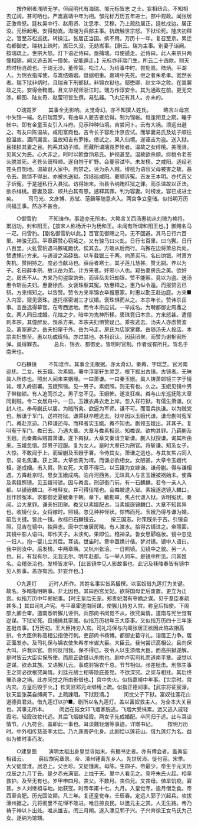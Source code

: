 <!-- { "loadSidebar": true } -->
　　按作剧者浅陋无学。但闻明代有海瑞、邹元标皆忠 之士。妄相纽合。不知相去辽阔。甚可哂也。严嵩嘉靖中年为相。邹元标万历五年进士。部中观政。闻张居正激帝怒。廷杖吴中行、赵用贤、沈思孝、艾穆。乃上疏劾居正。廷杖戍边。居正没。元标起用。安得劾嵩。海瑞为兵部主事。抗疏触世宗怒。下狱论死。隆庆初释之。官至苏松巡抚。转操江。张居正当国。摈不用。万历十一年。复召至京。累迁右都御史。瑞初上疏时。嵩已久没。无劾嵩事。【剧云。瑞为主事。别妻子诣阙。按瑞疏上。世宗大怒。灯下语近侍曰。亟捕瑞。毋使遁走。近侍曰。此人来京只两僮相随。闻又逃去其一僮矣。安能遁走。】元标亦非瑞门生。所云二十四款。则天启时杨涟疏也。于瑞无涉。董传策。松江人。为给事中时。尝劾嵩。陆炳。平湖人。为锦衣指挥使。与嵩结婚姻。盘据相重。嘉靖中先死。继之者朱希孝。宽然长者。瑞下狱非炳时。且瑞自下刑部狱。非锦衣狱也。鄢懋卿、赵文华之败。在嵩罢政之先。安得会鞫嵩。且文华视师浙江时。瑞方作淳安令。其为通政在前。更无交涉。柳图、陆友奇、赵莹珩皆生撰。易弘器。飞丸记有其人。亦未的。 

　　○瑞霓罗 
　　其事全无影响。太觉奇幻。亦不知撰人姓氏。 
　　略言斗母宫中失锦一端。名曰瑞霓罗。有曲阜人夔吉者拾得。制为锦帐。每逢朔旦之期。睡于帐中。即有金童玉女引入斗府。见示种种仙境。吉尝问卜。云有大祸。须远出避之。有友曰陈温故。咸阳富商也。吉令长子容赴汴京应试。而挈妻易氏及幼子顺往投温故。酒间漏言。温故知吉有罗帐。借试之。果入仙境。遂诬吉为盗。送入狱。且揉损其妻之目。拘系其幼子顺。而藏所谓瑞霓罗帐者。温故之女绯桃。美而贤。见其父为恶。心大非之。时时以飮食饷易氏。护视甚至。温故欲杀顺。绯桃令老苍头脱其死。老苍头旣释顺。遂自刎于旷野。会夔容试毕。未发榜。之咸阳。适经老苍头自刎地。温故诳入家中。拘禁之。诬为杀人贼。绯桃为语容父母被害之故。惎令去。扃锁不得出。亦被执送狱。包拯巡咸阳。夔顺诉寃。吉友王本明。亦代吉父子诉寃。于是拯私行入县狱。访得始末。治县令纳贿枉狱之罪。而杀温故以正法。欲杀绯桃。夔妻及容、顺共白其有恩。拯释其罪。判为容妻。时榜发。容已成进士矣。 
　　司马光、文彦博、苏轼、范鎭等随意点入。两宫争立皇储。似指明万历间福王事。然亦不甚合。 

　　○御雪豹 
　　不知谁作。事迹亦无所本。大略言关西汤惠初从刘锜为裨将。累战功。封和阳王。【按宋人称杨沂中为杨和王。未闻有所谓和阳王也。】御赐名马一疋。曰雪豹。【剧名御雪豹以此。】百官见御赐之马。无不回避。其马日行六百里。神骏无匹。平章薛赞心窃妬之。又有骏马曰火虬。日行七百里。曰乌獬。日行八百里。火虬雪豹遇乌獬辄跪伏。俟其去。方敢从后而行。乌獬在边将萧总兵处。赞遣甥计方来。与通谱之弟薛岳。以车载银三千两。向萧买马。名曰饷银。时萧方失机。赞阴持之。度必当献马也。薛岳者寒士。其子莲儿慧甚。赞无嗣。养以为子。名曰薛本宗。故认岳为弟。计方来者。奸邪小人也。窥岳妻房氏之美。欲奸之。房氏不从。方来乃勾盗取饷去。而诬岳夫妇劫银。赞不能察。竟以为盗。送汤惠令斩岳夫妇。惠妻徐氏、女褒珠察其寃。劝惠释之。惠乃纵令遁。而报赞云已斩。方来缉知之。以吿赞。赞令方来率锦衣卒搜惠家。时惠以勤王赴边庭。方来■入内室。窥见褒珠。遂托枢密谢三才议婚。褒珠惧而从之。本宗年长。赞讳杀岳事。言岳选得幕官。在粤西远地。而令本宗应试。一举成名。为聘都御史周鼎之女。两人同日成婚。花烛之夕。暗中为鬼神所移。褒珠竟归本宗。方来怒甚。遣僮刺本宗。其僮醉反。悞杀方来。本宗夫妇惧赞疑己。乘夜逃去。汤夫人亦虑赞波及。离家避之。岳夫妇窜于外。岳为马走。房氏为店家掌爨。岳随汤夫人投店。本宗夫妇旅至。惠以功成班师。亦过其地。各相识认。因获团聚。而赞为谢枢密所弹。竟得罪去。 
　　总兵、锦衣、都御史。皆明时官制。作者或有所托。驾名于南宋也。 

　　○石麟镜 
　　不知谁作。其事全无根据。亦太奇幻。秦粦、字瑞芝。官河南巡抚。二女。长玉娥。次素娥。署中浮翠轩生灵芝。根下掘出古镜。古镜者。无昧眞人所炼也。照出人间未来姻缘。一曰萧谦。一曰秦玉娥。眞人铸萧郞镜三字于镜背。埋入粦衙署。玉娥照镜。见一男子。素娥照。则无有也。久之。玉娥见镜中男子带枷锁。有人追而杀之。男子忽不见。玉娥怖。遂发狂疾。粦与山东巡抚陈大章同剿贼。令二女居舟中。一日。玉娥衣粦衣走上岸。忽入祥符狱。有儒生萧谦。仪封人也。奉母蒯氏以居。为贼所禽。欲逼为军师。谦不可。而官兵执谦。以为贼党也。解谦于军门。送祥符狱。谦乘狱卒睡逃去。狱卒因以玉娥代谦。谦母蒯叫寃军门。粦赴京迫。乃释谦还母。而释者实玉娥。粦不知也。蒯领玉娥出。非其子。复叫寃于军门。粦已去。乃遇大章。大章与粦素相忌。知粦误。欲构其罪。乃羁蒯及玉娥。而奏粦纵贼首萧谦。遂下粦狱。大章又奏请立斩谦。蒯入狱探谦。询其所由来。玉娥忽悟。卸男子冠服。复为女人。是时大章已为刑官。将斩谦。知系女子。大惊。不敢闻于上。而留蒯及玉娥于署。令侍其女。萧谦之逃也。与其友焦占同入京。易名焦谦。获上第。大章欲脔为壻。而谦必欲相女。女陋甚。大章令玉娥代相。遂成姻。甫入赘。陈女死。大章不得已。以玉娥为女嫁谦。谦母蒯。得与谦相遇。方粦赴京时。思女玉娥成病。泊舟河西务。无昧眞人与言玉娥被祸始末。使粦及素娥照镜。见玉娥带锁。因与粦言。刑部衙门前。有一石麒麟。若令一亲人入都。以镜嵌麟口。不唯释女。幷可得佳壻也。会粦被逮入狱。素娥遂送镜入麟口。且作辨寃本。求都御史夏敏奏于朝。章下。敏勘审。焦占代谦入狱。诉明寃状。奏闻。治大章罪。谦夫妇团聚。粦又以素娥配占。当素娥嵌镜麟口。大章不知其异也。收镜付女。女将嫁时。照镜。忽见种种怪状。惊怖而死。玉娥乃得与谦为婚。前后关键。皆此一镜。故标曰石麟镜云。 
　　按三国志。孙策旣杀于吉。引镜自照。见吉在镜中。独异志。唐中宗废居房陵。有人渡水。拾得古镜进之。帝照面。其镜中影人语曰。即作天子。未浃旬。果即位。稽神录。鲁女思郾临妆。镜中忽见一妇人。抱一婴儿立其后。耳谈。世庙时。章中亟焕计偕。梦对镜。镜中人语曰。我中则汝中。后发榜。中两章焕。又杭州张洽。一日照镜。见镜中之貌。另一人也。曰。有我有尔。无我无尔。明年赴都。与一举人同车。是镜中所见。问其姓名。会稽张洽也。发榜皆发甲。【此皆镜中见人影故事也。此记及秣陵春皆有镜中见人影事。盖亦有因。非妄作也。】 

　　○九莲灯 
　　近时人所作。其姓名事实皆系撮撰。以富奴借九莲灯为关键。故名。多暗指明朝事。非无因也。其曰西宫吴妃。欲将国母史后废置。更立为正宫。似指万历中年郑妃事。【时王皇后无宠。郑贵妃潜有夺嫡之谋。见于羣臣奏疏甚多。】其曰司礼卢宪。与平章霍道南同谋。使獬儿持刃入宫。称皇后指使。下阁部九卿会审。道南悉听獬儿诬供。兵部尙书闵觉不从。欲究眞情。道南与宪坐觉有逆谋。下狱论死。且捕擒其家属。似指万历初年王大臣事。又似指万历四十三年张差梃击事。【万历初。王大臣持刃入宫。司礼冯保与内阁张居正欲因此陷故相高拱。令大臣供称高相公指使行刺。吏部尙书杨博。都御史葛守礼。诣居正力争。居正面发赤。及司礼保与锦衣使朱希孝审谳大臣。大臣云。我何尝识高相公。且向保大叫。许我以官。奈何反刑我。保不得已。夜令人以生漆瘖大臣。而高拱狱遂解。是时皆云大臣实保所使。而居正欲借以杀拱也。剧中卢宪司礼而道南平章。诬觉以逆谋。欲赤其族。又语獬儿云。事成封锦衣千总。节节相似。张差梃击。刑部主事王之寀必欲根究眞情。刘廷元胡士相等隐庇差党。不欲深究。之寀与相拄。其后终罹杀身之祸。此亦闵觉之所由影借也。】宫中失火。似指嘉靖中年事。【世宗时。宫内灾。方皇后毁于火。】钦天监邓元龙绑缚上疏。似指正德间事。【武宗将征宸濠。钦天监张英自缚阙下。上疏諌阻。下狱贬谪。】 
　　闵觉父子下狱。富奴往莲花山道德眞君处。借九莲灯以护■。剧所以名九莲灯。盖以富奴救主人。为全本大关目也。其事无所本。 
　　闵远在妓女邓飞烟家脱逃。飞烟大受株累。远又逃入戚轻霞宅。轻霞改妆代远。其后飞烟嫁轻霞。两女子先成婚配。卒同归于远。此与耳谈情节。八九符合。盖即此一事也。耳谈魏轻烟等事迹。详赠书记。 
　　按明万历时。中外相传慈圣李太后。乃九莲菩萨化身。此剧恰以莲花山。借九莲灯为名。益似为彼时事而发。 

　　○建皇图 
　　演明太祖出身皇觉寺始末。有据书史者。亦有傅会者。盖眞妄相错云。 
　　薛应旗宪章录。帝、濠州锺离东乡人。先世居沛。徙句容。宋季。大父徙度淮。居泗上。父世珍。又徙锺离。母陈。生四子。帝最少。帝生于元天历戊辰之九月丁丑。是夕赤光满室。上烛于天。里中人看见之。竞呼朱氏火起。相率救护。及至无有也。岁甲申四月。丧父。不数月。丧伯兄。又丧母。値旱饥疫。窘甚。乡人刘继祖与地。始获窆。时帝年甫十七。九月。入皇觉寺。逾月僧乏食。帝西至合肥。历光固汝颍。凡三年。复还皇觉寺。壬辰春。定远人郭子兴起兵。攻拔濠州据之。元将彻里不花惮不敢进。唯日掠良民。以邀元主之赏。人无生路。帝乃祷于神以卜出处。唯从雄吉。闰三月朔。遂入濠见郭子兴。子兴育徐王女马氏为己女。遂纳为馆甥。 

